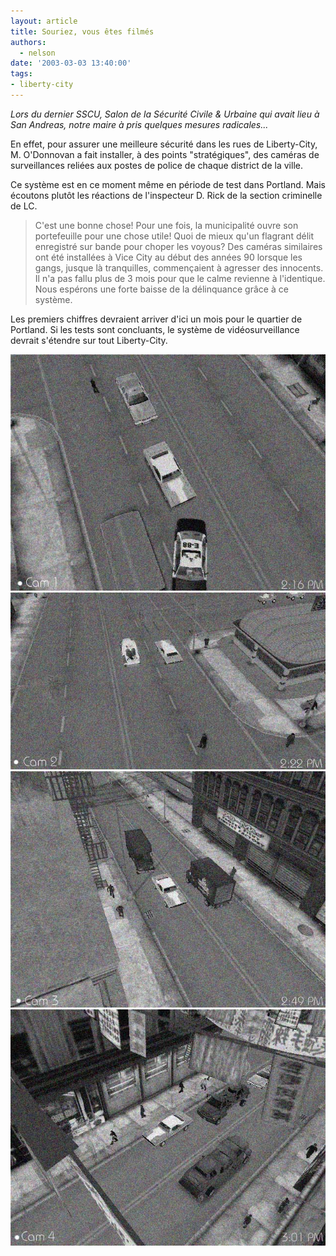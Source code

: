 ```yaml
---
layout: article
title: Souriez, vous êtes filmés
authors:
  - nelson
date: '2003-03-03 13:40:00'
tags:
- liberty-city
---
```


_Lors du dernier SSCU, Salon de la Sécurité Civile & Urbaine qui avait lieu à San Andreas, notre maire à pris quelques mesures radicales..._

En effet, pour assurer une meilleure sécurité dans les rues de Liberty-City, M. O'Donnovan a fait installer, à des points "stratégiques", des caméras de surveillances reliées aux postes de police de chaque district de la ville.

Ce système est en ce moment même en période de test dans Portland. Mais écoutons plutôt les réactions de l'inspecteur D. Rick de la section criminelle de LC.

> C'est une bonne chose! Pour une fois, la municipalité ouvre son portefeuille pour une chose utile! Quoi de mieux qu'un flagrant délit enregistré sur bande pour choper les voyous? Des caméras similaires ont été installées à Vice City au début des années 90 lorsque les gangs, jusque là tranquilles, commençaient à agresser des innocents. Il n'a pas fallu plus de 3 mois pour que le calme revienne à l'identique. Nous espérons une forte baisse de la délinquance grâce à ce système.

Les premiers chiffres devraient arriver d'ici un mois pour le quartier de Portland. Si les tests sont concluants, le système de vidéosurveillance devrait s'étendre sur tout Liberty-City.

![](/content/images/2016/07/cam.jpg)
![](/content/images/2016/07/cam2.jpg)
![](/content/images/2016/07/cam3.jpg)
![](/content/images/2016/07/cam4.jpg)
